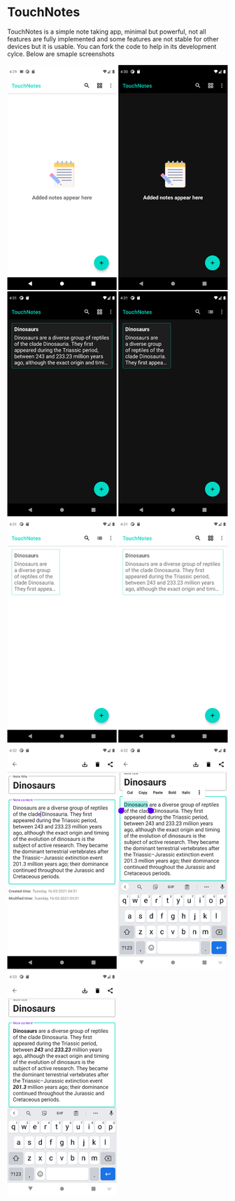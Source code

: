# TouchNotes
TouchNotes is a simple note taking app, minimal but powerful, not all features are fully implemented and some features are not stable for other devices but it is usable. You can fork the code to help in its development cylce. Below are smaple screenshots
<br><br>
<img src="https://github.com/lokaimoma/TouchNotes/blob/main/screenshots/1.png" width="250px" height="auto"/>
<img src="https://github.com/lokaimoma/TouchNotes/blob/main/screenshots/2.png" width="250px" height="auto"/>
<img src="https://github.com/lokaimoma/TouchNotes/blob/main/screenshots/3.png" width="250px" height="auto"/>
<img src="https://github.com/lokaimoma/TouchNotes/blob/main/screenshots/4.png" width="250px" height="auto"/>
<img src="https://github.com/lokaimoma/TouchNotes/blob/main/screenshots/5.png" width="250px" height="auto"/>
<img src="https://github.com/lokaimoma/TouchNotes/blob/main/screenshots/6.png" width="250px" height="auto"/>
<img src="https://github.com/lokaimoma/TouchNotes/blob/main/screenshots/7.png" width="250px" height="auto"/>
<img src="https://github.com/lokaimoma/TouchNotes/blob/main/screenshots/8.png" width="250px" height="auto"/>
<img src="https://github.com/lokaimoma/TouchNotes/blob/main/screenshots/9.png" width="250px" height="auto"/>

